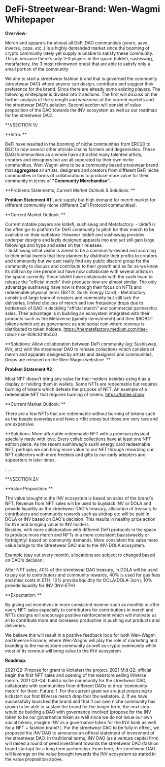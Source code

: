 # DeFi-Streetwear-Brand: Wen-Wagmi Whitepaper



**Overview:**

Merch and apparels for almost all DeFi DAO communities (yearn, aave, inverse, cope, etc..) is a highly demanded market since the booming of crypto community lately yet supply is unable to satisfy these community. This is because there's only 2-3 players in the space (loldefi, sushiswag, metafactory, the 3 most reknowned ones) that are able to satisfy only a small portion of the community 

We aim to start a streetwear fashion brand that is governed the community (streetwear DAO) where anyone can design, contribute and suggest their preference for the brand. Since there are already some existing players. The following whitepaper is divided into 2 sections. The first will discuss on the further analysis of the strength and weakness of the current markets and the streetwear DAO's solution. Second section will consist of value proposition of the DAO towards the INV ecosystem as well as our roadmap for the streetwear DAO.

**//SECTION 1//

**Intro: **

DeFi  have resulted in the booming of niche communities from ERC20 to BSC to now several other alt/side chains farmers and degenerates. These DAOs/communities as a whole have attracted many talented artists, creators and designers but are all seperated by their own niche communities. 
Wen-Wagmi aims to be a community based streetwear brand that **aggregates** all artists, designers and creators from different DeFi niche communities in forms of collaborations to produce more value for their community in terms of **"Community Merchandise"**.

 
**Problems Statements, Current Market Outlook & Solutions: **

**Problem Statement #1**
Lack supply but high demand for merch market for different community niche (different DeFi Protocol communities).  
 
  **Current Market Outlook: **

   Current notable players are loldefi, sushiswag and Metafactory. 
    - loldefi is the often go-to platform for DeFi community to pitch for their merch to be available on their webstore. However loldefi and sushiswag provides underpar designs        and lazily designed apparels imo and yet still gain large followings and hype and sales on their releases.  
    - Sushiswag initial vision is aimed to be a community-owned and accrding to their initial tweets that they planned by distribute their profits to creators and community but        we cant really find any public discord group for the community to discuss and contribute to their growth and as far as we know its still run by one person but have now          collaborate with several artists in the space currently. Since loldefi have collaborate with the sushi team to release the "official merch" their products now are almost        similar. The only advantage sushiswag have now is through their focus on NFTs and redeemable physical items ($STIX, Sushi Energy Card)
    - Metafactory consists of large team of creators and community but still lack the deliveries, limited choices of merch and low frequency drops due to bottleneck of DAO in          deciding "official merch" and commercial partnership sales. Their advantage is in building an ecosystem integrated with their products such as the Metaverse (gamify              items/merch) and their $ROBOT tokens which act as governance as and social coin where revenue is distributed to token holders. https://themetafactory.medium.com/rise-            robot-rise-809cfd18b4c0 .

**Solutions: Allow collaboration between DeFi community (eg: Sushiswap, INV, etc) with the streetwear DAO to release collections which consists of merch and apparels designed by artists and designers and communities. Drops are released on the Wen-Wagmi webstore. **

 

**Problem Statement #2**

Most NFT doesn’t bring any value for their holders besides using it as a display or holding them in wallets. Some NFTs are redeemable but requires burning of tokens which defeats the prupose of NFT. An example of a redeemable NFT that requires burning of tokens. https://bntee.shop/
 
  **Current Market Outlook: **
  
   There are a few NFTs that are redeemable without burning of tokens such as the beeple everydays and fewo x rtfkt shoes but those are very rare and are expensive.           

**Solutions: More affortable redeemable NFT with a premium physical specially made with love. Every collab collections have at least one NFT edition piece. As the recent sushiswag's sushi energy card redeemable NFT, perhaps we can bring more value to our NFT through rewarding our NFT collectors with more freebies and gifts to our early adopters and supporters in later times.

 .
 .
 .
 .
 
**//SECTION 2//

**Value Proposition: **

The value brought to the INV ecosystem is based on sales of the brand's NFT, Revenue from NFT sales will be used to buyback INV or DOLA and provide liquidity as the streetwear DAO's treasury, allocation of treasury to contributers and community rewards such as airdrop etc will be paid in DOLA or INV based on DAO's decision. This results in healthy price action for INV and bringing value to INV holders.  
Besides, with more collaboration with different DeFi protocols in the space to produce more merch and NFTs in a more consistent basis(weekly or fortnightly) based on community demands. More consistent the sales more value brings to the Streetwear DAO and to the INV-DOLA ecosystem.  

 

Example (pay out every month), allocations are subject to changed based on DAO's decision:  

After NFT sales, 40% of the streetwear DAO treasury, in DOLA will be used to pay out to contributers and community rewards, 40% is used for gas fees and misc costs in ETH, 10% provide liquidity for DOLA(DOLA-3crv), 10% provide liquidity for INV (INV-ETH) 

**Expectation: **

  By giving out incentives in more consistent manner such as monthly or after every NFT sales especially to contributors for contributions in merch and NFTs designs will           encourage positive reinforcement which will motivate us all to contribute more and increased productive in pushing out products and deliveries. 

  We believe this will result in a positive feedback loop for both Wen-Wagmi and Inverse Finance, where Wen-Wagmi will play the role of marketing and branding to the mainstream   community as well as crypto community while most of its revenue will bring value to the INV ecosystem 

**Roadmap:**

2021 Q2: Propose for grant to kickstart the project.
2021 Mid Q2: official begin the first NFT sales and opening of the webstore selling INVerse merch. 
2021 Q3-Q4: build a niche community for the streetwear DAO, collaborate with communities from different DAOs to drop 'community merch' for them.
Future: 1. For the current grant we are just proposing to kickstart our first INVerse merch drop foor the webstore.
        2. If we have successfully launched the brand and that if our own niche community has grown to be able to sustain the brand for the longer term, the next step would be              building a DAO with governance involved (propose for the INV token to be our governance token as well since we do not issue our own social tokens, imagine INV as a              governance token for the INV bank as well for a NFT + fashion brand! ). For the streetwear DAO to be fully in effect, we proposed the INV DAO to announce an official            statement of investment of  the streetwear DAO. In traditional terms, INV DAO (as a venture capital firm) will raised a round of seed investment towards                          the streetwear DAO (fashion brand startup) for a long term partnership. From here, the streetwear DAO will leverage on the value brought towards the INV ecosystem as            stated in the value proposition above.
 



